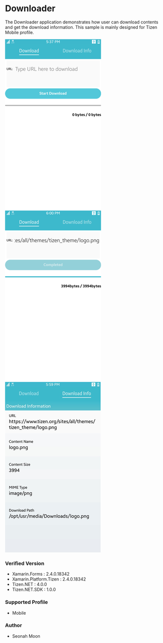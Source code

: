 # Downloader
The Downloader application demonstrates how user can download contents and get the download information.
This sample is mainly designed for Tizen Mobile profile.

![MainPage](./Screenshots/Tizen/DownloadMainPage.png)
![MainPage2](./Screenshots/Tizen/DownloadMainPage2.png)
![DownloadInfoPage](./Screenshots/Tizen/DownloadInfoPage.png)


### Verified Version
* Xamarin.Forms : 2.4.0.18342
* Xamarin.Platform.Tizen : 2.4.0.18342
* Tizen.NET : 4.0.0
* Tizen.NET.SDK : 1.0.0


### Supported Profile
* Mobile

### Author
* Seonah Moon
